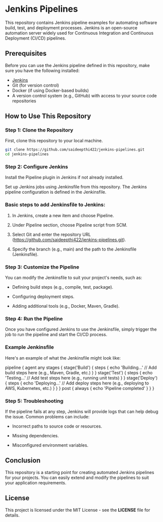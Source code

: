 # Jenkins Pipelines

This repository contains Jenkins pipeline examples for automating software build, test, and deployment processes. Jenkins is an open-source automation server widely used for Continuous Integration and Continuous Deployment (CI/CD) pipelines.

## Prerequisites

Before you can use the Jenkins pipeline defined in this repository, make sure you have the following installed:

- [Jenkins](https://www.jenkins.io/)
- Git (for version control)
- Docker (if using Docker-based builds)
- A version control system (e.g., GitHub) with access to your source code repositories

## How to Use This Repository

### Step 1: Clone the Repository

First, clone this repository to your local machine.

```bash
git clone https://github.com/saideepthi422/jenkins-pipelines.git
cd jenkins-pipelines
```
### Step 2: Configure Jenkins

Install the Pipeline plugin in Jenkins if not already installed.

Set up Jenkins jobs using Jenkinsfile from this repository. The Jenkins pipeline configuration is defined in the Jenkinsfile.

### Basic steps to add Jenkinsfile to Jenkins:

1. In Jenkins, create a new item and choose Pipeline.

2. Under Pipeline section, choose Pipeline script from SCM.

3. Select Git and enter the repository URL (https://github.com/saideepthi422/jenkins-pipelines.git).

4. Specify the branch (e.g., main) and the path to the Jenkinsfile (Jenkinsfile).

### Step 3: Customize the Pipeline
You can modify the Jenkinsfile to suit your project's needs, such as:

- Defining build steps (e.g., compile, test, package).

- Configuring deployment steps.

- Adding additional tools (e.g., Docker, Maven, Gradle).

### Step 4: Run the Pipeline
Once you have configured Jenkins to use the Jenkinsfile, simply trigger the job to run the pipeline and start the CI/CD process.

### Example Jenkinsfile
Here's an example of what the Jenkinsfile might look like:

pipeline {
    agent any
    stages {
        stage('Build') {
            steps {
                echo 'Building...'
                // Add build steps here (e.g., Maven, Gradle, etc.)
            }
        }
        stage('Test') {
            steps {
                echo 'Testing...'
                // Add test steps here (e.g., running unit tests)
            }
        }
        stage('Deploy') {
            steps {
                echo 'Deploying...'
                // Add deploy steps here (e.g., deploying to AWS, Kubernetes, etc.)
            }
        }
    }
    post {
        always {
            echo 'Pipeline completed'
        }
    }
}

### Step 5: Troubleshooting
If the pipeline fails at any step, Jenkins will provide logs that can help debug the issue. Common problems can include:

- Incorrect paths to source code or resources.

- Missing dependencies.

- Misconfigured environment variables.

## Conclusion
This repository is a starting point for creating automated Jenkins pipelines for your projects. You can easily extend and modify the pipelines to suit your application requirements.

## License
This project is licensed under the MIT License - see the **LICENSE** file for details.

